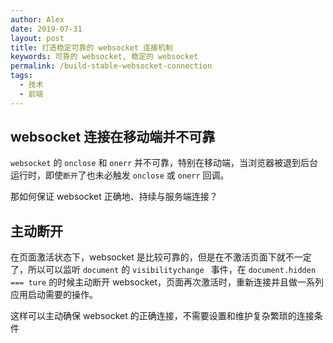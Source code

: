 ```yaml
---
author: Alex
date: 2019-07-31
layout: post
title: 打造稳定可靠的 websocket 连接机制
keywords: 可靠的 websocket, 稳定的 websocket
permalink: /build-stable-websocket-connection
tags: 
  - 技术
  - 前端
---
```


## websocket 连接在移动端并不可靠



`websocket` 的 `onclose` 和 `onerr` 并不可靠，特别在移动端，当浏览器被退到后台运行时，即使`断开`了也未必触发 `onclose` 或 `onerr` 回调。

那如何保证 websocket 正确地、持续与服务端连接？

## 主动断开

在页面激活状态下，websocket 是比较可靠的，但是在不激活页面下就不一定了，所以可以监听 `document` 的 `visibilitychange ` 事件，在 `document.hidden === ture` 的时候主动断开 websocket，页面再次激活时，重新连接并且做一系列应用启动需要的操作。

这样可以主动确保 websocket 的正确连接，不需要设置和维护复杂繁琐的连接条件